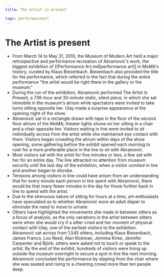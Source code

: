 ```yaml
---
title: The Artist is present

tags: performanceart
---
```


# The Artist is present
- From March 14 to May 31, 2010, the Museum of Modern Art held a major retrospective and performance recreation of Abramović's work, the biggest exhibition of [[Performance Art.md|performance art]] in MoMA's history, curated by Klaus Biesenbach. Biesenbach also provided the title for the performance, which referred to the fact that during the entire performance "the artist would be right there in the gallery or the museum."
- During the run of the exhibition, Abramović performed The Artist Is Present, a 736-hour and 30-minute static, silent piece, in which she sat immobile in the museum's atrium while spectators were invited to take turns sitting opposite her. Ulay made a surprise appearance at the opening night of the show.
- Abramović sat in a rectangle drawn with tape in the floor of the second floor atrium of the MoMA; theater lights shone on her sitting in a chair and a chair opposite her. Visitors waiting in line were invited to sit individually across from the artist while she maintained eye contact with them. Visitors began crowding the atrium within days of the show opening, some gathering before the exhibit opened each morning to rush for a more preferable place in the line to sit with Abramović.
- Most visitors sat with the artist for five minutes or less, a few sat with her for an entire day. The line attracted no attention from museum security until the last day of the exhibition, when a visitor vomited in line and another began to disrobe.
- Tensions among visitors in line could have arisen from an understanding that for every minute each person in line spent with Abramović, there would be that many fewer minutes in the day for those further back in line to spend with the artist.
- Due to the strenuous nature of sitting for hours at a time, art-enthusiasts have speculated as to whether Abramović wore an adult diaper to eliminate the need to move to urinate.
- Others have highlighted the movements she made in between sitters as a focus of analysis, as the only variations in the artist between sitters were when she would cry if a sitter cried and her moment of physical contact with Ulay, one of the earliest visitors to the exhibition. Abramović sat across from 1,545 sitters, including Klaus Biesenbach, James Franco, Lou Reed, Alan Rickman, Jemima Kirke, Jennifer Carpenter and Björk; sitters were asked not to touch or speak to the artist. By the end of the exhibit, hundreds of visitors were lining up outside the museum overnight to secure a spot in line the next morning. Abramović concluded the performance by slipping from the chair where she was seated and rising to a cheering crowd more than ten people deep.